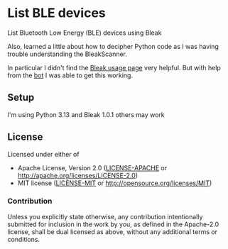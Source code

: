 # List BLE devices

List Bluetooth Low Energy (BLE) devices using Bleak

Also, learned a little about how to decipher Python code as
I was having trouble understanding the BleakScanner. 

In particular I didn't find the [Bleak usage page](https://bleak.readthedocs.io/en/latest/usage.html)
very helpful. But with help from the [bot](https://chatgpt.com/share/6883df0e-f110-800c-a1c6-62dd00e00859)
I was able to get this working.

## Setup

I'm using Python 3.13 and Bleak 1.0.1 others may work

## License

Licensed under either of

- Apache License, Version 2.0 ([LICENSE-APACHE](LICENSE-APACHE) or http://apache.org/licenses/LICENSE-2.0)
- MIT license ([LICENSE-MIT](LICENSE-MIT) or http://opensource.org/licenses/MIT)

### Contribution

Unless you explicitly state otherwise, any contribution intentionally submitted
for inclusion in the work by you, as defined in the Apache-2.0 license, shall
be dual licensed as above, without any additional terms or conditions.
